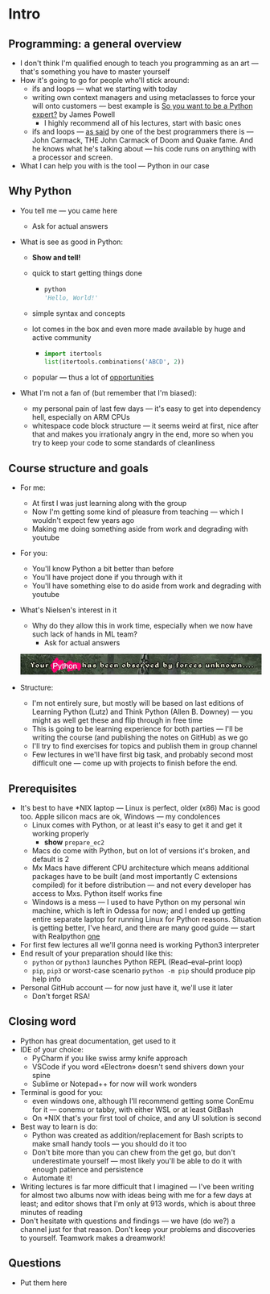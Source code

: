 # Intro

## Programming: a general overview

* I don't think I'm qualified enough to teach you programming as an art — that's something you have to master yourself
* How it's going to go for people who'll stick around:
    * ifs and loops — what we starting with today
    * writing own context managers and using metaclasses to force your will onto customers — best example is [So you want to be a Python expert?](https://www.youtube.com/watch?v=cKPlPJyQrt4) by James Powell
      * I highly recommend all of his lectures, start with basic ones
    * ifs and loops — [as said](https://twitter.com/ID_AA_Carmack/status/1466934223831506951) by one of the best programmers there is — John Carmack, THE John Carmack of Doom and Quake fame. And he knows what he's talking about — his code runs on anything with a processor and screen.
* What I can help you with is the tool — Python in our case

## Why Python

* You tell me — you came here

  * Ask for actual answers

* What is see as good in Python:

  * **Show and tell!**

  * quick to start getting things done

    * ```python
      python
      'Hello, World!'
      ```

  * simple syntax and concepts

  * lot comes in the box and even more made available by huge and active community

    * ```python
      import itertools
      list(itertools.combinations('ABCD', 2))
      ```

  * popular — thus a lot of [opportunities](https://spectrum.ieee.org/top-programming-languages-2022)

* What I'm not a fan of (but remember that I'm biased):

  * my personal pain of last few days — it's easy to get into dependency hell, especially on ARM CPUs
  * whitespace code block structure — it seems weird at first, nice after that and makes you irrationaly angry in the end, more so when you try to keep your code to some standards of cleanliness

## Course structure and goals

* For me:

  * At first I was just learning along with the group
  * Now I'm getting some kind of pleasure from teaching — which I wouldn't expect few years ago
  * Making me doing something aside from work and degrading with youtube

* For you:

  * You'll know Python a bit better than before
  * You'll have project done if you through with it
  * You'll have something else to do aside from work and degrading with youtube

* What's Nielsen's interest in it

  * Why do they allow this in work time, especially when we now have such lack of hands in ML team?
    * Ask for actual answers

  ![](./img/forces.jpg)

* Structure:

  * I'm not entirely sure, but mostly will be based on last editions of Learning Python (Lutz) and Think Python (Allen B. Downey) — you might as well get these and flip through in free time
  * This is going to be learning experience for both parties — I'll be writing the course (and publishing the notes on GitHub) as we go
  * I'll try to find exercises for topics and publish them in group channel
  * Few lectures in we'll have first big task, and probably second most difficult one — come up with projects to finish before the end.

## Prerequisites

* It's best to have \*NIX laptop — Linux is perfect, older (x86) Mac is good too. Apple silicon macs are ok, Windows — my condolences
  * Linux comes with Python, or at least it's easy to get it and get it working properly
    * **show** `prepare_ec2`
  * Macs do come with Python, but on lot of versions it's broken, and default is 2
  * Mx Macs have different CPU architecture which means additional packages have to be built (and most importantly C extensions compiled) for it before distribution — and not every developer has access to Mxs. Python itself works fine
  * Windows is a mess — I used to have Python on my personal win machine, which is left in Odessa for now; and I ended up getting entire separate laptop for running Linux for Python reasons. Situation is getting better, I've heard, and there are many good guide — start with Realpython [one](https://realpython.com/python-coding-setup-windows/)
* For first few lectures all we'll gonna need is working Python3 interpreter
* End result of your preparation should like this:
  * `python` or `python3` launches Python REPL (Read–eval–print loop)
  * `pip`, `pip3` or worst-case scenario `python -m pip` should produce pip help info
* Personal GitHub account — for now just have it, we'll use it later
  * Don't forget RSA!

## Closing word

* Python has great documentation, get used to it
* IDE of your choice:
  * PyCharm if you like swiss army knife approach
  * VSCode if you word «Electron» doesn't send shivers down your spine
  * Sublime or Notepad++ for now will work wonders
* Terminal is good for you:
  * even windows one, although I'll recommend getting some ConEmu for it — conemu or tabby, with either WSL or at least GitBash
  * On \*NIX that's your first tool of choice, and any UI solution is second
* Best way to learn is do:
  * Python was created as addition/replacement for Bash scripts to make small handy tools — you should do it too
  * Don't bite more than you can chew from the get go, but don't underestimate yourself — most likely you'll be able to do it with enough patience and persistence
  * Automate it!
* Writing lectures is far more difficult that I imagined — I've been writing for almost two albums now with ideas being with me for a few days at least; and editor shows that I'm only at 913 words, which is about three minutes of reading
* Don't hesitate with questions and findings — we have (do we?) a channel just for that reason. Don't keep your problems and discoveries to yourself. Teamwork makes a dreamwork!

## Questions

* Put them here
